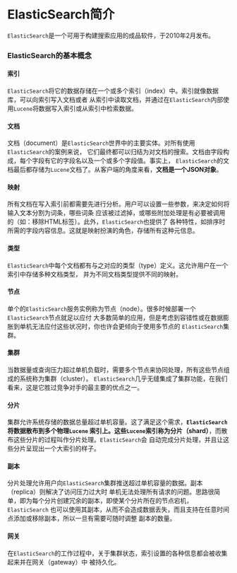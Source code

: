ElasticSearch简介
==================================================================
`ElasticSearch`是一个可用于构建搜索应用的成品软件，于2010年2月发布。

### ElasticSearch的基本概念
#### 索引
`ElasticSearch`将它的数据存储在一个或多个索引（index）中。索引就像数据库，可以向索引写入文档或者
从索引中读取文档，并通过在`ElasticSearch`内部使用`Lucene`将数据写入索引或从索引中检索数据。
#### 文档
文档（document）是`ElasticSearch`世界中的主要实体。对所有使用`ElasticSearch`的案例来说，
它们最终都可以归结为对文档的搜索。文档由字段构成，每个字段有它的字段名以及一个或多个字段值。事实上，
`ElasticSearch`的文档最后都存储为`Lucene`文档了。从客户端的角度来看，**文档是一个JSON对象**。
#### 映射
所有文档在写入索引前都需要先进行分析。用户可以设置一些参数，来决定如何将输入文本分割为词条，哪些词条
应该被过滤掉，或哪些附加处理是有必要被调用的（如：移除HTML标签）。此外，`ElasticSearch`也提供了
各种特性，如排序时所需的字段内容信息。这就是映射扮演的角色，存储所有这种元信息。
#### 类型
`ElasticSearch`中每个文档都有与之对应的类型（type）定义。这允许用户在一个索引中存储多种文档类型，
并为不同文档类型提供不同的映射。
#### 节点
单个的`ElasticSearch`服务实例称为节点（node）。很多时候部署一个`ElasticSearch`节点就足以应付
大多数简单的应用，但是考虑到容错性或在数据膨胀到单机无法应付这些状况时，你也许会更倾向于使用多节点的
`ElasticSearch`集群。
#### 集群
当数据量或查询压力超过单机负载时，需要多个节点来协同处理，所有这些节点组成的系统称为集群（cluster）。
`ElasticSearch`几乎无缝集成了集群功能，在我们看来，这是它胜过竞争对手的最主要的优点之一。
#### 分片
集群允许系统存储的数据总量超过单机容量。这了满足这个需求，**`ElasticSearch`将数据散布到多个物理`Lucene`
索引上。这些`Lucene`索引称为分片（shard）**，而散布这些分片的过程叫作分片处理。`ElasticSearch`会
自动完成分片处理，并且让这些分片呈现出一个大索引的样子。
#### 副本
分片处理允许用户向`ElasticSearch`集群推送超过单机容量的数据。副本（replica）则解决了访问压力过大时
单机无法处理所有请求的问题。思路很简单，即为每个分片创建冗余的副本，即使某个分片所在的节点宕机，`ElasticSearch`
也可以使用其副本，从而不会造成数据丢失，而且支持在任意时间点添加或移除副本，所以一旦有需要可随时调整
副本的数量。
#### 网关
在`ElasticSearch`的工作过程中，关于集群状态，索引设置的各种信息都会被收集起来并在网关（gateway）中
被持久化。
